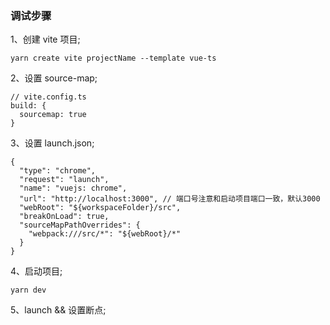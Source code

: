 ### 调试步骤

1、创建 vite 项目;

```
yarn create vite projectName --template vue-ts
```

2、设置 source-map;

```
// vite.config.ts
build: {
  sourcemap: true
}
```

3、设置 launch.json;

```
{
  "type": "chrome",
  "request": "launch",
  "name": "vuejs: chrome",
  "url": "http://localhost:3000", // 端口号注意和启动项目端口一致，默认3000
  "webRoot": "${workspaceFolder}/src",
  "breakOnLoad": true,
  "sourceMapPathOverrides": {
    "webpack:///src/*": "${webRoot}/*"
  }
}
```

4、启动项目;

```
yarn dev

```

5、launch && 设置断点;
